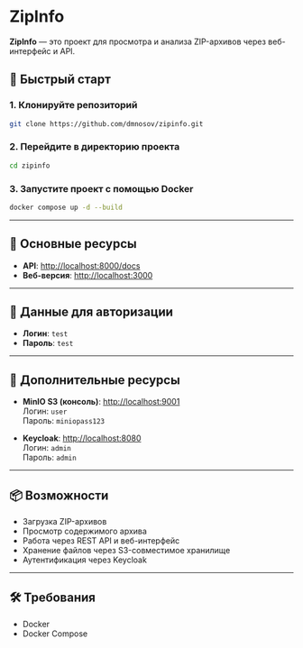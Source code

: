 # ZipInfo

**ZipInfo** — это проект для просмотра и анализа ZIP-архивов через веб-интерфейс и API.

## 🚀 Быстрый старт

### 1. Клонируйте репозиторий

```bash
git clone https://github.com/dmnosov/zipinfo.git
```

### 2. Перейдите в директорию проекта

```bash
cd zipinfo
```

### 3. Запустите проект с помощью Docker

```bash
docker compose up -d --build
```

---

## 📌 Основные ресурсы

- **API**: [http://localhost:8000/docs](http://localhost:8000/docs)
- **Веб-версия**: [http://localhost:3000](http://localhost:3000)

---

## 🔐 Данные для авторизации

- **Логин**: `test`  
- **Пароль**: `test`

---

## 💾 Дополнительные ресурсы

- **MinIO S3 (консоль)**: [http://localhost:9001](http://localhost:9001)  
  Логин: `user`  
  Пароль: `miniopass123`

- **Keycloak**: [http://localhost:8080](http://localhost:8080)  
  Логин: `admin`  
  Пароль: `admin`

---

## 📦 Возможности

- Загрузка ZIP-архивов
- Просмотр содержимого архива
- Работа через REST API и веб-интерфейс
- Хранение файлов через S3-совместимое хранилище
- Аутентификация через Keycloak

---

## 🛠️ Требования

- Docker
- Docker Compose
